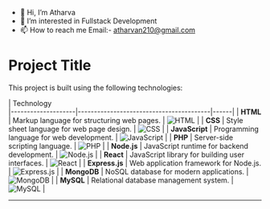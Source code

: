 - 👋 Hi, I’m Atharva
- 👀 I’m interested in Fullstack Development
- 📫 How to reach me Email:- atharvan210@gmail.com
# Project Title

This project is built using the following technologies:

| Technology                        
|--------------------|-----------------------------------------|------|
| **HTML**          | Markup language for structuring web pages. | ![HTML](https://img.shields.io/badge/HTML5-E34F26?style=for-the-badge&logo=html5&logoColor=white) |
| **CSS**           | Style sheet language for web page design. | ![CSS](https://img.shields.io/badge/CSS3-1572B6?style=for-the-badge&logo=css3&logoColor=white) |
| **JavaScript**    | Programming language for web development. | ![JavaScript](https://img.shields.io/badge/JavaScript-F7DF1E?style=for-the-badge&logo=javascript&logoColor=black) |
| **PHP**           | Server-side scripting language.         | ![PHP](https://img.shields.io/badge/PHP-777BB4?style=for-the-badge&logo=php&logoColor=white) |
| **Node.js**       | JavaScript runtime for backend development. | ![Node.js](https://img.shields.io/badge/Node.js-339933?style=for-the-badge&logo=nodedotjs&logoColor=white) |
| **React**         | JavaScript library for building user interfaces. | ![React](https://img.shields.io/badge/React-61DAFB?style=for-the-badge&logo=react&logoColor=black) |
| **Express.js**    | Web application framework for Node.js.  | ![Express.js](https://img.shields.io/badge/Express.js-000000?style=for-the-badge&logo=express&logoColor=white) |
| **MongoDB**       | NoSQL database for modern applications. | ![MongoDB](https://img.shields.io/badge/MongoDB-47A248?style=for-the-badge&logo=mongodb&logoColor=white) |
| **MySQL**         | Relational database management system.  | ![MySQL](https://img.shields.io/badge/MySQL-4479A1?style=for-the-badge&logo=mysql&logoColor=white) |

---


<!---
atharva3149/atharva3149 is a ✨ special ✨ repository because its `README.md` (this file) appears on your GitHub profile.
You can click the Preview link to take a look at your changes.
--->
